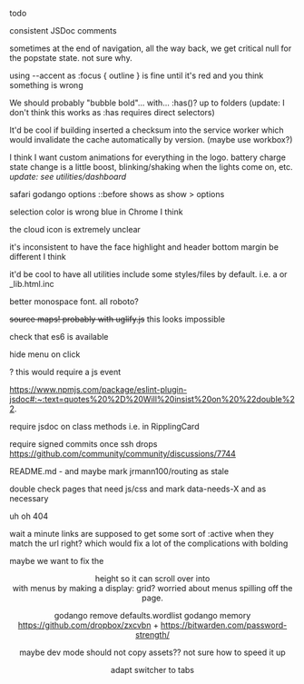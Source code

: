todo

consistent JSDoc comments

sometimes at the end of navigation, all the way back, we get critical null for the popstate state. not sure why.

using --accent as :focus { outline } is fine until it's red and you think something is wrong

We should probably "bubble bold"... with... :has()? up to folders (update: I don't think this works as :has requires direct selectors)

It'd be cool if building inserted a checksum into the service worker which would invalidate the cache automatically by version. (maybe use workbox?)

I think I want custom animations for everything in the logo. battery charge state change is a little boost, blinking/shaking when the lights come on, etc. _update: see utilities/dashboard_

safari godango options ::before shows as show > options

selection color is wrong blue in Chrome I think

the cloud icon is extremely unclear

it's inconsistent to have the face highlight and header bottom margin be different I think

it'd be cool to have all utilities include some styles/files by default. i.e. a <!--{{!include}}--> or \_lib.html.inc

better monospace font. all roboto?

~~source maps! probably with uglify.js~~ this looks impossible

check that es6 is available

hide menu on click <main>? this would require a js event

https://www.npmjs.com/package/eslint-plugin-jsdoc#:~:text=quotes%20%2D%20Will%20insist%20on%20%22double%22.

require jsdoc on class methods i.e. in RipplingCard

require signed commits once ssh drops https://github.com/community/community/discussions/7744

README.md - and maybe mark jrmann100/routing as stale

double check pages that need js/css and mark data-needs-X and <noscript> as necessary

uh oh 404

wait a minute links are supposed to get some sort of :active when they match the url right? which would fix a lot of the complications with bolding

maybe we want to fix the <header> height so it can scroll over into <main> with menus by making <body> a display: grid? worried about <detail> menus spilling off the page.

godango remove defaults.wordlist
godango memory
https://github.com/dropbox/zxcvbn + https://bitwarden.com/password-strength/

maybe dev mode should not copy assets?? not sure how to speed it up

adapt switcher to tabs
